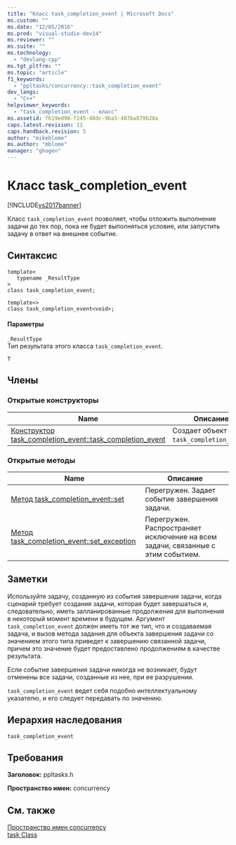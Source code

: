 ```yaml
---
title: "Класс task_completion_event | Microsoft Docs"
ms.custom: ""
ms.date: "12/05/2016"
ms.prod: "visual-studio-dev14"
ms.reviewer: ""
ms.suite: ""
ms.technology: 
  - "devlang-cpp"
ms.tgt_pltfrm: ""
ms.topic: "article"
f1_keywords: 
  - "ppltasks/concurrency::task_completion_event"
dev_langs: 
  - "C++"
helpviewer_keywords: 
  - "task_completion_event - класс"
ms.assetid: fb19ed98-f245-48dc-9ba5-487ba879b28a
caps.latest.revision: 11
caps.handback.revision: 5
author: "mikeblome"
ms.author: "mblome"
manager: "ghogen"
---
```

# Класс task_completion_event
[!INCLUDE[vs2017banner](../../../assembler/inline/includes/vs2017banner.md)]

Класс `task_completion_event` позволяет, чтобы отложить выполнение задачи до тех пор, пока не будет выполняться условие, или запустить задачу в ответ на внешнее событие.  
  
## Синтаксис  
  
```  
template<  
   typename _ResultType  
>  
class task_completion_event;  
  
template<>  
class task_completion_event<void>;  
```  
  
#### Параметры  
 `_ResultType`  
 Тип результата этого класса `task_completion_event`.  
  
 `T`  
  
## Члены  
  
### Открытые конструкторы  
  
|Name|Описание|  
|----------|--------------|  
|[Конструктор task\_completion\_event::task\_completion\_event](../Topic/task_completion_event::task_completion_event%20Constructor.md)|Создает объект `task_completion_event`.|  
  
### Открытые методы  
  
|Name|Описание|  
|----------|--------------|  
|[Метод task\_completion\_event::set](../Topic/task_completion_event::set%20Method.md)|Перегружен.  Задает событие завершения задачи.|  
|[Метод task\_completion\_event::set\_exception](../Topic/task_completion_event::set_exception%20Method.md)|Перегружен.  Распространяет исключение на всем задачи, связанные с этим событием.|  
  
## Заметки  
 Используйте задачу, созданную из события завершения задачи, когда сценарий требует создания задачи, которая будет завершаться и, следовательно, иметь запланированные продолжения для выполнения в некоторый момент времени в будущем.  Аргумент `task_completion_event` должен иметь тот же тип, что и создаваемая задача, и вызов метода задания для объекта завершения задачи со значением этого типа приведет к завершению связанной задачи, причем это значение будет предоставлено продолжениям в качестве результата.  
  
 Если событие завершения задачи никогда не возникает, будут отменены все задачи, созданные из нее, при ее разрушении.  
  
 `task_completion_event` ведет себя подобно интеллектуальному указателю, и его следует передавать по значению.  
  
## Иерархия наследования  
 `task_completion_event`  
  
## Требования  
 **Заголовок:** ppltasks.h  
  
 **Пространство имен:** concurrency  
  
## См. также  
 [Пространство имен concurrency](../../../parallel/concrt/reference/concurrency-namespace.md)   
 [task Class](http://msdn.microsoft.com/ru-ru/5389e8a5-5038-40b6-844a-55e9b58ad35f)